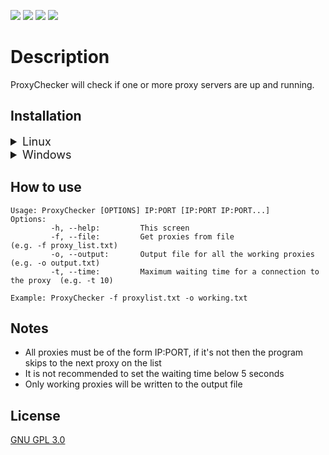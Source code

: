 <!-- Badges -->
[![](https://img.shields.io/github/v/release/ItaiShek/simple-proxy-checker)](https://github.com/ItaiShek/simple-proxy-checker/releases)
![](https://img.shields.io/github/downloads/ItaiShek/simple-proxy-checker/total?color=red)
[![](https://img.shields.io/github/issues/ItaiShek/simple-proxy-checker?color=yellow)](https://github.com/ItaiShek/simple-proxy-checker/issues)
[![](https://img.shields.io/github/license/ItaiShek/simple-proxy-checker?label=license&color=green)](https://github.com/ItaiShek/simple-proxy-checker/blob/main/LICENSE)

# Description
ProxyChecker will check if one or more proxy servers are up and running.

## Installation

<details>

<summary style="font-size:large">Linux</summary>

#### Method 1: Using curl 

```bash
sudo curl -L https://github.com/ItaiShek/simple-proxy-checker/releases/download/v1.1.0/ProxyChecker -o /usr/local/bin/ProxyChecker
sudo chmod a+rx /usr/local/bin/ProxyChecker
```

#### Method 2: Using wget

```bash
sudo wget https://github.com/ItaiShek/simple-proxy-checker/releases/download/v1.1.0/ProxyChecker -O /usr/local/bin/ProxyChecker
sudo chmod a+rx /usr/local/bin/ProxyChecker
```

#### Method 3: Direct download

Download it from **[here](https://github.com/ItaiShek/simple-proxy-checker/releases/download/v1.1.0/ProxyChecker)**.


#### Method 4: Clone repository

```bash
git clone https://github.com/ItaiShek/simple-proxy-checker.git && cd simple-proxy-checker
sudo chmod a+rx ProxyChecker
```


</details>



<details>

<summary style="font-size:large">Windows</summary>

#### Direct download

Download it from **[here](https://github.com/ItaiShek/simple-proxy-checker/releases/download/v1.1.0/ProxyChecker.exe)**.

</details>

## How to use
```
Usage: ProxyChecker [OPTIONS] IP:PORT [IP:PORT IP:PORT...]
Options:
         -h, --help:         This screen
         -f, --file:         Get proxies from file                               (e.g. -f proxy_list.txt)
         -o, --output:       Output file for all the working proxies             (e.g. -o output.txt)
         -t, --time:         Maximum waiting time for a connection to the proxy  (e.g. -t 10)

Example: ProxyChecker -f proxylist.txt -o working.txt
```

## Notes
* All proxies must be of the form IP:PORT, if it's not then the program skips to the next proxy on the list
* It is not recommended to set the waiting time below 5 seconds
* Only working proxies will be written to the output file

## License

[GNU GPL 3.0](https://github.com/ItaiShek/simple-proxy-checker/blob/main/LICENSE)
